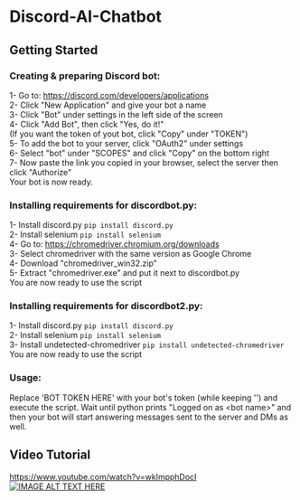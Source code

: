 # Discord-AI-Chatbot

## Getting Started

### Creating & preparing Discord bot:

1- Go to: https://discord.com/developers/applications  
2- Click "New Application" and give your bot a name  
3- Click "Bot" under settings in the left side of the screen  
4- Click "Add Bot", then click "Yes, do it!"  
(If you want the token of yout bot, click "Copy" under "TOKEN")  
5- To add the bot to your server, click "OAuth2" under settings  
6- Select "bot" under "SCOPES" and click "Copy" on the bottom right  
7- Now paste the link you copied in your browser, select the server then click "Authorize"  
Your bot is now ready.

### Installing requirements for discordbot.py:
1- Install discord.py ```pip install discord.py```  
2- Install selenium ```pip install selenium```  
4- Go to: https://chromedriver.chromium.org/downloads  
3- Select chromedriver with the same version as Google Chrome  
4- Download "chromedriver_win32.zip"  
5- Extract "chromedriver.exe" and put it next to discordbot.py  
You are now ready to use the script  

### Installing requirements for discordbot2.py:
1- Install discord.py ```pip install discord.py```  
2- Install selenium ```pip install selenium```   
3- Install undetected-chromedriver ```pip install undetected-chromedriver```   
You are now ready to use the script  

### Usage:
Replace 'BOT TOKEN HERE' with your bot's token (while keeping '') and execute the script. Wait until python prints "Logged on as \<bot name\>" and then your bot will start answering messages sent to the server and DMs as well.

## Video Tutorial

https://www.youtube.com/watch?v=wkImpphDocI  
[![IMAGE ALT TEXT HERE](http://i3.ytimg.com/vi/wkImpphDocI/maxresdefault.jpg)](https://www.youtube.com/watch?v=wkImpphDocI)

